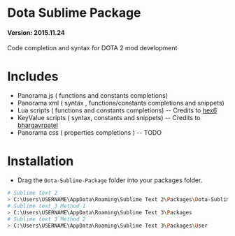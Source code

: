 Dota Sublime Package
================================

#### Version: 2015.11.24

Code completion and syntax for DOTA 2 mod development

# Includes
* Panorama js ( functions and constants completions)
* Panorama xml ( syntax , functions/constants completions and snippets)
* Lua scripts ( functions and constants completions) -- Credits to [hex6](https://github.com/hex6)
* KeyValue scripts ( syntax, constants and snippets) -- Credits to [bhargavrpatel](https://github.com/bhargavrpatel)
* Panorama css ( properties completions ) -- TODO

# Installation

* Drag the `Dota-Sublime-Package` folder into your packages folder.
```sh
# Sublime text 2
> C:\Users\USERNAME\AppData\Roaming\Sublime Text 2\Packages\Dota-Sublime-Package
# Sublime text 3 Method 1
> C:\Users\USERNAME\AppData\Roaming\Sublime Text 3\Packages
# Sublime text 3 Method 2
> C:\Users\USERNAME\AppData\Roaming\Sublime Text 3\Packages\User
```
